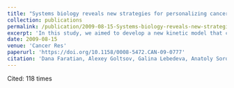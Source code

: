 ```yaml
---
title: "Systems biology reveals new strategies for personalizing cancer medicine and confirms the role of PTEN in resistance to trastuzumab."
collection: publications
permalink: /publication/2009-08-15-Systems-biology-reveals-new-strategies-for-personalizing-cancer-medicine-and-confirms-the-role-of-PTEN-in-resistance-to-trastuzumab
excerpt: 'In this study, we aimed to develop a new kinetic model that could be interrogated to predict resistance to receptor tyrosine kinase (RTK) inhibitor therapies and directly test predictions in vitro and in clinical samples.'
date: 2009-08-15
venue: 'Cancer Res'
paperurl: 'https://doi.org/10.1158/0008-5472.CAN-09-0777'
citation: 'Dana Faratian, Alexey Goltsov, Galina Lebedeva, Anatoly Sorokin, Stuart Moodie, Peter Mullen, Charlene Kay, In Hwa Um, Simon Langdon, Igor I Goryanin, and David J Harrison. (2009). &quot;Systems biology reveals new strategies for personalizing cancer medicine and confirms the role of PTEN in resistance to trastuzumab.&quot; <i>Cancer Res</i>, vol. 69 (16) pp. 6713-6720.'
---
```


Cited: 118 times
